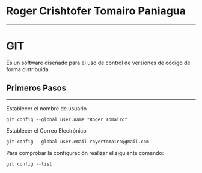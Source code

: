 # Roger Crishtofer Tomairo Paniagua
___

# GIT 
Es un software diseñado para el uso de control de versiones de código de forma distribuida.
## Primeros Pasos
___

Establecer el nombre de usuario

```
git config --global user.name "Roger Tomairo"
```
Establecer el Correo Electrónico

```
git config --global user.email royertomairo@gmail.com
```
Para comprobar la configuración realizar el siguiente comando:

```
git config --list
```